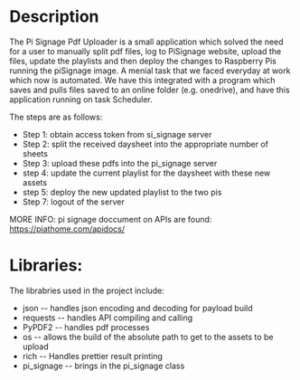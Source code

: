# Description
The Pi Signage Pdf Uploader is a small application which solved the need for a user to manually split pdf files, log to PiSignage website, upload the files, 
update the playlists and then deploy the changes to Raspberry Pis running the piSignage image. A menial task that we faced everyday at work which now is automated.
We have this integrated with a program which saves and pulls files saved to an online folder (e.g. onedrive), and have this application running on task Scheduler.

The steps are as follows:
* Step 1: obtain access token from si_signage server
* Step 2: split the received daysheet into the appropriate number of sheets
* Step 3: upload these pdfs into the pi_signage server
* step 4: update the current playlist for the daysheet with these new assets
* step 5: deploy the new updated playlist to the two pis
* Step 7: logout of the server

MORE INFO: pi signage doccument on APIs are found:  https://piathome.com/apidocs/

# Libraries:
The librabries used in the project include:
* json -- handles json encoding and decoding for payload build
* requests -- handles API compiling and calling
* PyPDF2 -- handles pdf processes
* os -- allows the build of the absolute path to get to the assets to be upload
* rich -- Handles prettier result printing
* pi_signage -- brings in the pi_signage class

